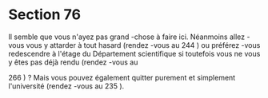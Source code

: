 # Section 76

Il semble que vous n'ayez pas grand -chose à faire  ici. Néanmoins
allez -vous vous y attarder à tout hasard (rendez -vous au 244 ) ou
préférez -vous redescendre à l'étage du Département scientifique
si toutefois vous ne vous y êtes pas déjà rendu (rendez -vous au

266 ) ? Mais vous pouvez également quitter purement et
simplement l'université (rendez -vous au 235 ).